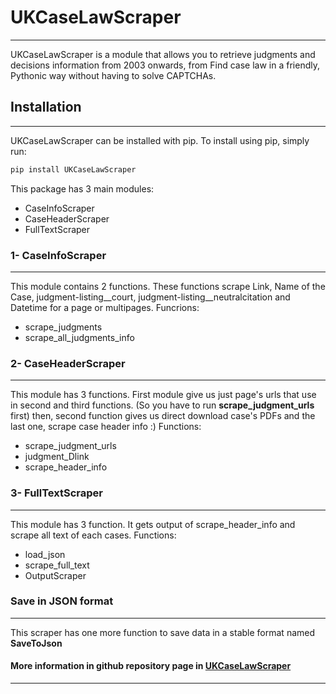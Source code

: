 # **UKCaseLawScraper**
------
UKCaseLawScraper is a module that allows you to retrieve judgments and decisions information from 2003 onwards, from Find case law in a friendly, Pythonic way without having to solve CAPTCHAs.

## Installation
-----
UKCaseLawScraper can be installed with pip. To install using pip, simply run:
```python
pip install UKCaseLawScraper
```
This package has 3 main modules:
* CaseInfoScraper
* CaseHeaderScraper
* FullTextScraper

### 1- CaseInfoScraper
---
This module contains 2 functions. These functions scrape Link, Name of the Case, judgment-listing__court, judgment-listing__neutralcitation and Datetime for a page or multipages.
Funcrions:
* scrape_judgments
* scrape_all_judgments_info

### 2- CaseHeaderScraper
---
This module has 3 functions. First module give us just page's urls that use in second and third functions. (So you have to run **scrape_judgment_urls** first) then, second function gives us direct download case's PDFs and the last one, scrape case header info :)
Functions:
* scrape_judgment_urls
* judgment_Dlink
* scrape_header_info

### 3- FullTextScraper
---
This module has 3 function. It gets output of scrape_header_info and scrape all text of each cases.
Functions:
* load_json
* scrape_full_text
* OutputScraper

### Save in JSON format
----
This scraper has one more function to save data in a stable format named **SaveToJson**

#### More information in github repository page in [UKCaseLawScraper](https://github.com/mrjoneidi/UKCaseLawScraper)
----


